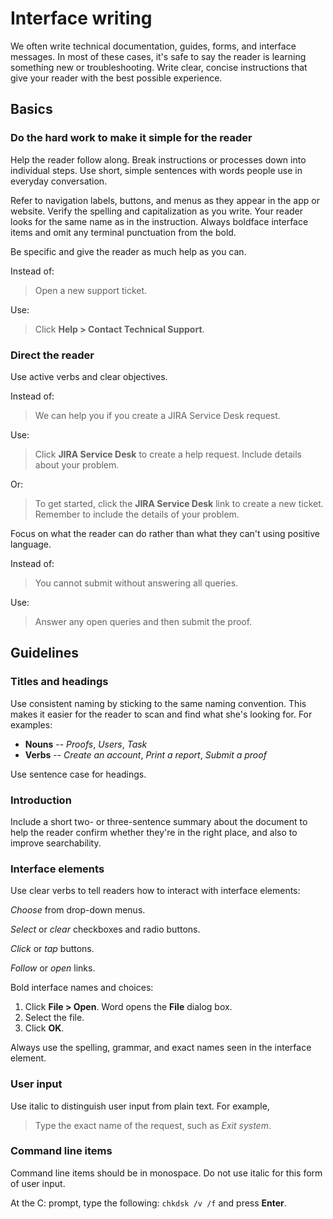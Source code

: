 Interface writing
=================

We often write technical documentation, guides, forms, and interface
messages. In most of these cases, it's safe to say the reader is
learning something new or troubleshooting. Write clear, concise
instructions that give your reader with the best possible experience.

Basics
------

### Do the hard work to make it simple for the reader

Help the reader follow along. Break instructions or processes down into
individual steps. Use short, simple sentences with words people use in
everyday conversation.

Refer to navigation labels, buttons, and menus as they appear in the app
or website. Verify the spelling and capitalization as you write. Your
reader looks for the same name as in the instruction. Always boldface
interface items and omit any terminal punctuation from the bold.

Be specific and give the reader as much help as you can.

Instead of:

> Open a new support ticket.

Use:

> Click **Help > Contact Technical Support**.

### Direct the reader

Use active verbs and clear objectives.

Instead of:

> We can help you if you create a JIRA Service Desk request.

Use:

> Click **JIRA Service Desk** to create a help request. Include details
> about your problem.

Or:

> To get started, click the **JIRA Service Desk** link to create a new
> ticket. Remember to include the details of your problem.

Focus on what the reader can do rather than what they
can't using positive language.

Instead of:

> You cannot submit without answering all queries.

Use:

> Answer any open queries and then submit the proof.

Guidelines
----------

### Titles and headings

Use consistent naming by sticking to the same naming convention. This
makes it easier for the reader to scan and find what she's looking for.
For examples:

-   **Nouns** -- *Proofs*, *Users*, *Task*
-   **Verbs** -- *Create an account*, *Print a report*, *Submit a proof*

Use sentence case for headings.

### Introduction

Include a short two- or three-sentence summary about the document to
help the reader confirm whether they're in the right place, and also to
improve searchability.

### Interface elements

Use clear verbs to tell readers how to interact with interface elements:

*Choose* from drop-down menus.

*Select* or *clear* checkboxes and radio buttons.

*Click* or *tap* buttons.

*Follow* or *open* links.

Bold interface names and choices:

1.  Click **File > Open**. Word opens the **File** dialog box.
2.  Select the file.
3.  Click **OK**.

Always use the spelling, grammar, and exact names seen in the interface
element.

### User input

Use italic to distinguish user input from plain text. For example,

> Type the exact name of the request, such as *Exit system*.

### Command line items

Command line items should be in monospace. Do not use italic for this form of user input.

 At the C: prompt, type the following: ``chkdsk /v /f`` and press **Enter**.
